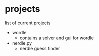 # projects

list of current projects

- wordle
  - contains a solver and gui for wordle
- nerdle.py
  - nerdle guess finder
